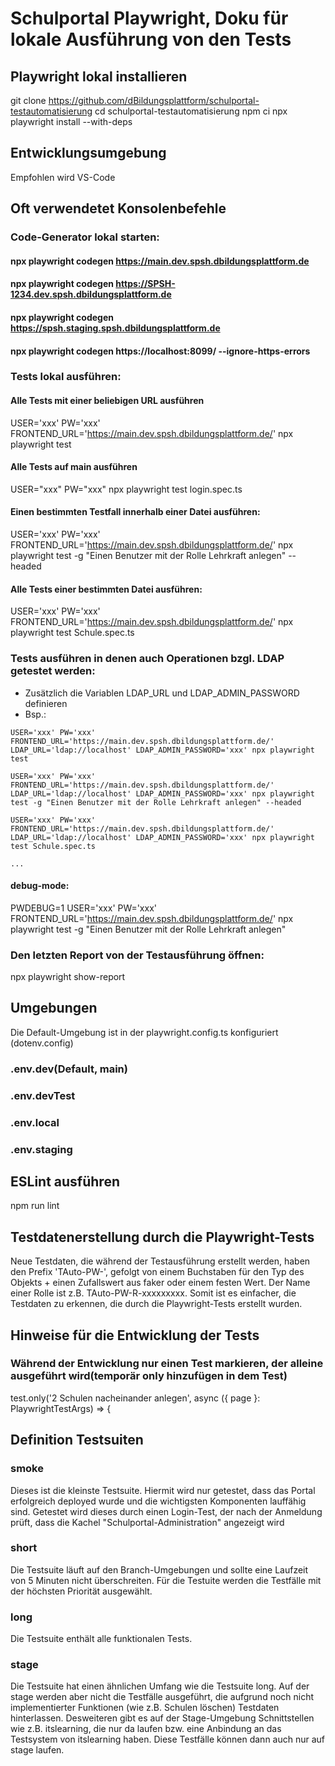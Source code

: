 # Schulportal Playwright, Doku für lokale Ausführung von den Tests

## Playwright lokal installieren

git clone https://github.com/dBildungsplattform/schulportal-testautomatisierung
cd schulportal-testautomatisierung
npm ci
npx playwright install --with-deps

## Entwicklungsumgebung

Empfohlen wird VS-Code

## Oft verwendetet Konsolenbefehle

### Code-Generator lokal starten:

#### npx playwright codegen https://main.dev.spsh.dbildungsplattform.de

#### npx playwright codegen https://SPSH-1234.dev.spsh.dbildungsplattform.de

#### npx playwright codegen https://spsh.staging.spsh.dbildungsplattform.de

#### npx playwright codegen https://localhost:8099/ --ignore-https-errors

### Tests lokal ausführen:

#### Alle Tests mit einer beliebigen URL ausführen

USER='xxx' PW='xxx' FRONTEND_URL='https://main.dev.spsh.dbildungsplattform.de/' npx playwright test

#### Alle Tests auf main ausführen

USER="xxx" PW="xxx" npx playwright test login.spec.ts

#### Einen bestimmten Testfall innerhalb einer Datei ausführen:

USER='xxx' PW='xxx' FRONTEND_URL='https://main.dev.spsh.dbildungsplattform.de/' npx playwright test -g "Einen Benutzer mit der Rolle Lehrkraft anlegen" --headed

#### Alle Tests einer bestimmten Datei ausführen:

USER='xxx' PW='xxx' FRONTEND_URL='https://main.dev.spsh.dbildungsplattform.de/' npx playwright test Schule.spec.ts

### Tests ausführen in denen auch Operationen bzgl. LDAP getestet werden:
- Zusätzlich die Variablen LDAP_URL und LDAP_ADMIN_PASSWORD definieren
- Bsp.: 
```properties
USER='xxx' PW='xxx' FRONTEND_URL='https://main.dev.spsh.dbildungsplattform.de/' LDAP_URL='ldap://localhost' LDAP_ADMIN_PASSWORD='xxx' npx playwright test

USER='xxx' PW='xxx' FRONTEND_URL='https://main.dev.spsh.dbildungsplattform.de/' LDAP_URL='ldap://localhost' LDAP_ADMIN_PASSWORD='xxx' npx playwright test -g "Einen Benutzer mit der Rolle Lehrkraft anlegen" --headed

USER='xxx' PW='xxx' FRONTEND_URL='https://main.dev.spsh.dbildungsplattform.de/' LDAP_URL='ldap://localhost' LDAP_ADMIN_PASSWORD='xxx' npx playwright test Schule.spec.ts

...
``` 

#### debug-mode:

PWDEBUG=1 USER='xxx' PW='xxx' FRONTEND_URL='https://main.dev.spsh.dbildungsplattform.de/' npx playwright test -g "Einen Benutzer mit der Rolle Lehrkraft anlegen"

### Den letzten Report von der Testausführung öffnen:

npx playwright show-report

## Umgebungen

Die Default-Umgebung ist in der playwright.config.ts konfiguriert (dotenv.config)

### .env.dev(Default, main)

### .env.devTest

### .env.local

### .env.staging

## ESLint ausführen

npm run lint

## Testdatenerstellung durch die Playwright-Tests

Neue Testdaten, die während der Testausführung erstellt werden, haben den Prefix 'TAuto-PW-', gefolgt von einem Buchstaben für den Typ des Objekts + einen Zufallswert 
aus faker oder einem festen Wert. Der Name einer Rolle ist z.B. TAuto-PW-R-xxxxxxxxx. Somit ist es einfacher, die Testdaten zu erkennen, die durch die Playwright-Tests erstellt wurden.

## Hinweise für die Entwicklung der Tests

### Während der Entwicklung nur einen Test markieren, der alleine ausgeführt wird(temporär only hinzufügen in dem Test)

test.only('2 Schulen nacheinander anlegen', async ({ page }: PlaywrightTestArgs) => {

## Definition Testsuiten
### smoke
Dieses ist die kleinste Testsuite. Hiermit wird nur getestet, dass das Portal erfolgreich deployed wurde und die wichtigsten Komponenten lauffähig sind.
Getestet wird dieses durch einen Login-Test, der nach der Anmeldung prüft, dass die Kachel "Schulportal-Administration" angezeigt wird
### short
Die Testsuite läuft auf den Branch-Umgebungen und sollte eine Laufzeit von 5 Minuten nicht überschreiten. Für die Testuite werden die Testfälle mit der höchsten Priorität ausgewählt.
### long
Die Testsuite enthält alle funktionalen Tests.
### stage
Die Testsuite hat einen ähnlichen Umfang wie die Testsuite long. Auf der stage werden aber nicht die Testfälle ausgeführt, die aufgrund noch nicht implementierter Funktionen (wie z.B. Schulen löschen) Testdaten hinterlassen.
Desweiteren gibt es auf der Stage-Umgebung Schnittstellen wie z.B. itslearning, die nur da laufen bzw. eine Anbindung an das Testsystem von itslearning haben. Diese Testfälle können dann auch nur auf stage laufen.